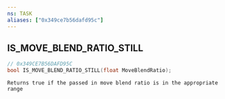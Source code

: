 ```yaml
---
ns: TASK
aliases: ["0x349ce7b56dafd95c"]
---
```

## IS_MOVE_BLEND_RATIO_STILL

```c
// 0x349CE7B56DAFD95C
bool IS_MOVE_BLEND_RATIO_STILL(float MoveBlendRatio);
```

```
Returns true if the passed in move blend ratio is in the appropriate range
```
